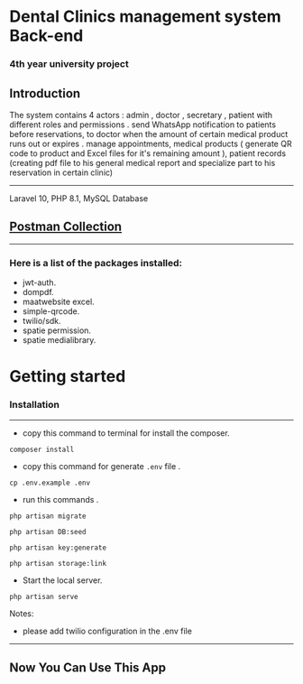# Dental Clinics management system Back-end


### 4th year university project

## Introduction
The system contains 4 actors : admin , doctor , secretary , patient with different roles and permissions .
send WhatsApp notification to patients before reservations, to doctor when the amount of certain medical product runs out or expires .
manage appointments, medical products ( generate QR code to product and Excel files for it's remaining amount ), patient records (creating pdf file to his general medical report and specialize part to his reservation in certain clinic)
<hr> 

Laravel 10, PHP 8.1, MySQL Database

## [Postman Collection](https://documenter.getpostman.com/view/20750849/2s93m7W1i1)

<hr> 

### Here is a list of the packages installed:
- jwt-auth.
- dompdf.
- maatwebsite excel.
- simple-qrcode.
- twilio/sdk.
- spatie permission.
- spatie medialibrary.


# Getting started
### Installation
<hr> 

- copy this command to terminal for install the composer.
```
composer install
```
- copy this command for generate <code>.env</code> file .
```
cp .env.example .env 
```
- run this commands .
``` 
php artisan migrate

php artisan DB:seed

php artisan key:generate

php artisan storage:link
```

- Start the local server.
```
php artisan serve 
```


Notes:
- please add twilio configuration in the .env file

<hr>

## Now You Can Use This App 


